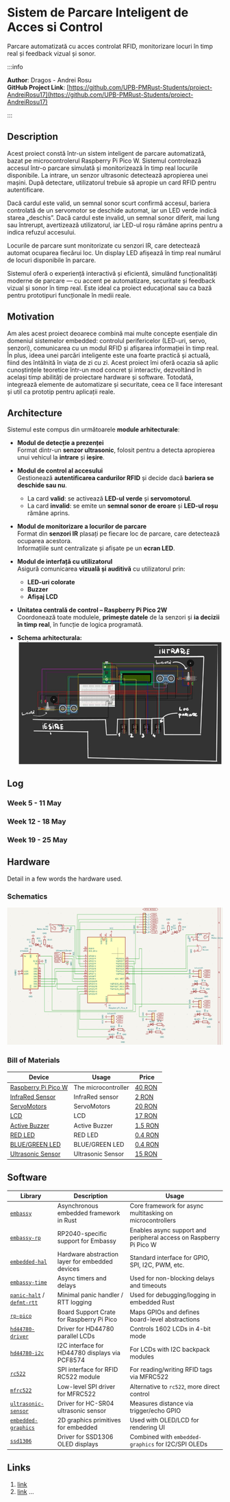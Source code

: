 # Sistem de Parcare Inteligent de Acces si Control
Parcare automatizată cu acces controlat RFID, monitorizare locuri în timp real și feedback vizual și sonor.

:::info 

**Author**: Dragos - Andrei Rosu \
**GitHub Project Link**: [https://github.com/UPB-PMRust-Students/proiect-AndreiRosu17](https://github.com/UPB-PMRust-Students/proiect-AndreiRosu17)

:::

## Description

Acest proiect constă într-un sistem inteligent de parcare automatizată, bazat pe microcontrolerul Raspberry Pi Pico W. Sistemul controlează accesul într-o parcare simulată și monitorizează în timp real locurile disponibile. La intrare, un senzor ultrasonic detectează apropierea unei mașini. După detectare, utilizatorul trebuie să apropie un card RFID pentru autentificare.

Dacă cardul este valid, un semnal sonor scurt confirmă accesul, bariera controlată de un servomotor se deschide automat, iar un LED verde indică starea „deschis”. Dacă cardul este invalid, un semnal sonor diferit, mai lung sau întrerupt, avertizează utilizatorul, iar LED-ul roșu rămâne aprins pentru a indica refuzul accesului.

Locurile de parcare sunt monitorizate cu senzori IR, care detectează automat ocuparea fiecărui loc. Un display LED afișează în timp real numărul de locuri disponibile în parcare.

Sistemul oferă o experiență interactivă și eficientă, simulând funcționalități moderne de parcare — cu accent pe automatizare, securitate și feedback vizual și sonor în timp real. Este ideal ca proiect educațional sau ca bază pentru prototipuri funcționale în medii reale.

## Motivation

Am ales acest proiect deoarece combină mai multe concepte esențiale din domeniul sistemelor embedded: controlul perifericelor (LED-uri, servo, senzori), comunicarea cu un modul RFID și afișarea informației în timp real. În plus, ideea unei parcări inteligente este una foarte practică și actuală, fiind des întâlnită în viața de zi cu zi. Acest proiect îmi oferă ocazia să aplic cunoștințele teoretice într-un mod concret și interactiv, dezvoltând în același timp abilități de proiectare hardware și software. Totodată, integrează elemente de automatizare și securitate, ceea ce îl face interesant și util ca prototip pentru aplicații reale.

## Architecture 

Sistemul este compus din următoarele **module arhitecturale**:

- **Modul de detecție a prezenței**  
  Format dintr-un **senzor ultrasonic**, folosit pentru a detecta apropierea unui vehicul la **intrare** și **ieșire**.

- **Modul de control al accesului**  
  Gestionează **autentificarea cardurilor RFID** și decide dacă **bariera se deschide sau nu**.  
  - La card **valid**: se activează **LED-ul verde** și **servomotorul**.  
  - La card **invalid**: se emite un **semnal sonor de eroare** și **LED-ul roșu** rămâne aprins.

- **Modul de monitorizare a locurilor de parcare**  
  Format din **senzori IR** plasați pe fiecare loc de parcare, care detectează ocuparea acestora.  
  Informațiile sunt centralizate și afișate pe un **ecran LED**.

- **Modul de interfață cu utilizatorul**  
  Asigură comunicarea **vizuală și auditivă** cu utilizatorul prin:
  - **LED-uri colorate**
  - **Buzzer**
  - **Afișaj LCD**

- **Unitatea centrală de control – Raspberry Pi Pico 2W**  
  Coordonează toate modulele, **primește datele** de la senzori și **ia decizii în timp real**, în funcție de logica programată.

- **Schema arhitecturala:**
  ![diagram](model.webp)

## Log

<!-- write your progress here every week -->

### Week 5 - 11 May

### Week 12 - 18 May

### Week 19 - 25 May

## Hardware

Detail in a few words the hardware used.

### Schematics

![diagram](SchemaKiCad.webp)

### Bill of Materials

<!-- Fill out this table with all the hardware components that you might need.

The format is 
```
| [Device](link://to/device) | This is used ... | [price](link://to/store) |

```

-->

| Device | Usage | Price |
|--------|--------|-------|
| [Raspberry Pi Pico W](https://www.raspberrypi.com/documentation/microcontrollers/raspberry-pi-pico.html) | The microcontroller | [40 RON](https://www.optimusdigital.ro/en/raspberry-pi-boards/13327-raspberry-pi-pico-2-w.html?search_query=raspberry+pi+pico+2w&results=36) |
| [InfraRed Sensor](https://www.handsontec.com/dataspecs/sensor/IR%20Obstacle%20Detector.pdf)|InfraRed sensor|[2 RON](https://www.optimusdigital.ro/en/optical-sensors/4514-infrared-obstacle-sensor.html?gad_source=1&gbraid=0AAAAADv-p3B5TYhyjMqYSQe-vwiSkvVW-&gclid=Cj0KCQjw2tHABhCiARIsANZzDWpv0ATp4vrhxmQuIVtcPEh5240yeynntxsHnxl_uz7O-bKgiAcnlEUaAuzEEALw_wcB)|
| [ServoMotors](http://www.wecl.com.hk/distribution/PDF/Robotics_IoT/58-01-9024.pdf)|ServoMotors|[20 RON](https://www.optimusdigital.ro/ro/motoare-servomotoare/5706-servomotor-sg92r-9g-25-kgcm-48-v.html?search_query=servomotor&results=116)|
| [LCD](https://www.handsontec.com/dataspecs/module/I2C_1602_LCD.pdf)|LCD|[17 RON](https://www.optimusdigital.ro/ro/optoelectronice-lcd-uri/2894-lcd-cu-interfata-i2c-si-backlight-albastru.html?search_query=LCD&results=217)|
| [Active Buzzer](http://www.electronicoscaldas.com/datasheet/LTE12-Series.pdf?srsltid=AfmBOooG0A2FCw89LVTTiD8VIMPc17M7wxEYLcxzhqs1wGnLAJCQx2__)|Active Buzzer|[1.5 RON](https://www.optimusdigital.ro/ro/audio-buzzere/634-buzzer-pasiv-de-5-v.html?search_query=buzzer&results=63)|
| [RED LED](https://www.farnell.com/datasheets/1498852.pdf)|RED LED|[0.4 RON](https://www.optimusdigital.ro/ro/optoelectronice-led-uri/696-led-rou-de-3-mm-cu-lentile-difuze.html?search_query=red+led&results=121)|
| [BLUE/GREEN LED](https://www.farnell.com/datasheets/1498852.pdf)|BLUE/GREEN LED|[0.4 RON](https://www.optimusdigital.ro/ro/optoelectronice-led-uri/697-led-verde-de-3-mm-cu-lentile-difuze.html?search_query=led&results=779)|
| [Ultrasonic Sensor](https://www.handsontec.com/dataspecs/HC-SR04-Ultrasonic.pdf)|Ultrasonic Sensor|[15 RON](https://www.optimusdigital.ro/ro/senzori-senzori-ultrasonici/2328-senzor-ultrasonic-de-distana-hc-sr04-compatibil-33-v-i-5-v.html?search_query=ultrasonic+&results=47)|


## Software

| Library | Description | Usage |
|--------|-------------|-------|
| [`embassy`](https://github.com/embassy-rs/embassy) | Asynchronous embedded framework in Rust | Core framework for async multitasking on microcontrollers |
| [`embassy-rp`](https://github.com/embassy-rs/embassy) | RP2040-specific support for Embassy | Enables async support and peripheral access on Raspberry Pi Pico W |
| [`embedded-hal`](https://github.com/rust-embedded/embedded-hal) | Hardware abstraction layer for embedded devices | Standard interface for GPIO, SPI, I2C, PWM, etc. |
| [`embassy-time`](https://github.com/embassy-rs/embassy/tree/main/embassy-time) | Async timers and delays | Used for non-blocking delays and timeouts |
| [`panic-halt`](https://docs.rs/panic-halt/latest/panic_halt/) / [`defmt-rtt`](https://docs.rs/defmt-rtt/latest/defmt_rtt/) | Minimal panic handler / RTT logging | Used for debugging/logging in embedded Rust |
| [`rp-pico`](https://github.com/rp-rs/rp-hal) | Board Support Crate for Raspberry Pi Pico | Maps GPIOs and defines board-level abstractions |
| [`hd44780-driver`](https://crates.io/crates/hd44780-driver) | Driver for HD44780 parallel LCDs | Controls 1602 LCDs in 4-bit mode |
| [`hd44780-i2c`](https://crates.io/crates/hd44780-i2c) | I2C interface for HD44780 displays via PCF8574 | For LCDs with I2C backpack modules |
| [`rc522`](https://crates.io/crates/rc522) | SPI interface for RFID RC522 module | For reading/writing RFID tags via MFRC522 |
| [`mfrc522`](https://github.com/gbrlsnchs/mfrc522-rs) | Low-level SPI driver for MFRC522 | Alternative to `rc522`, more direct control |
| [`ultrasonic-sensor`](https://crates.io/crates/ultrasonic-sensor) | Driver for HC-SR04 ultrasonic sensor | Measures distance via trigger/echo GPIO |
| [`embedded-graphics`](https://github.com/embedded-graphics/embedded-graphics) | 2D graphics primitives for embedded | Used with OLED/LCD for rendering UI |
| [`ssd1306`](https://github.com/eldruin/ssd1306) | Driver for SSD1306 OLED displays | Combined with `embedded-graphics` for I2C/SPI OLEDs |

## Links

<!-- Add a few links that inspired you and that you think you will use for your project -->

1. [link](https://example.com)
2. [link](https://example3.com)
...
